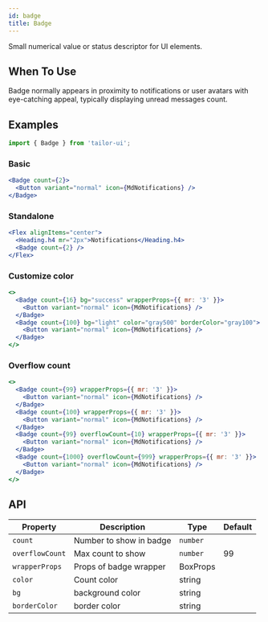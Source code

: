 ```yaml
---
id: badge
title: Badge
---
```


Small numerical value or status descriptor for UI elements.

## When To Use

Badge normally appears in proximity to notifications or user avatars with eye-catching appeal, typically displaying unread messages count.

## Examples

```js
import { Badge } from 'tailor-ui';
```

### Basic

```jsx live
<Badge count={2}>
  <Button variant="normal" icon={MdNotifications} />
</Badge>
```

### Standalone

```jsx live
<Flex alignItems="center">
  <Heading.h4 mr="2px">Notifications</Heading.h4>
  <Badge count={2} />
</Flex>
```

### Customize color

```jsx live
<>
  <Badge count={16} bg="success" wrapperProps={{ mr: '3' }}>
    <Button variant="normal" icon={MdNotifications} />
  </Badge>
  <Badge count={100} bg="light" color="gray500" borderColor="gray100">
    <Button variant="normal" icon={MdNotifications} />
  </Badge>
</>
```

### Overflow count

```jsx live
<>
  <Badge count={99} wrapperProps={{ mr: '3' }}>
    <Button variant="normal" icon={MdNotifications} />
  </Badge>
  <Badge count={100} wrapperProps={{ mr: '3' }}>
    <Button variant="normal" icon={MdNotifications} />
  </Badge>
  <Badge count={99} overflowCount={10} wrapperProps={{ mr: '3' }}>
    <Button variant="normal" icon={MdNotifications} />
  </Badge>
  <Badge count={1000} overflowCount={999} wrapperProps={{ mr: '3' }}>
    <Button variant="normal" icon={MdNotifications} />
  </Badge>
</>
```

## API

| Property        | Description             | Type     | Default |
|-----------------|-------------------------|----------|---------|
| `count`         | Number to show in badge | `number` |         |
| `overflowCount` | Max count to show       | `number` | 99      |
| `wrapperProps`  | Props of badge wrapper  | BoxProps |         |
| `color`         | Count color             | string   |         |
| `bg`            | background color        | string   |         |
| `borderColor`   | border color            | string   |         |
